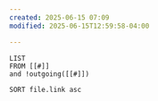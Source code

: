```yaml
---
created: 2025-06-15 07:09
modified: 2025-06-15T12:59:58-04:00

---
```

```dataview
LIST
FROM [[#]]
and !outgoing([[#]])

SORT file.link asc
```
